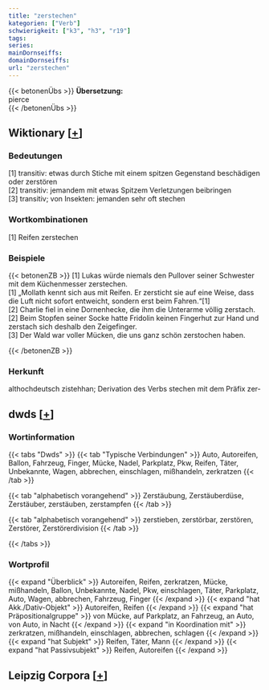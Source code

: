 ```yaml
---
title: "zerstechen"
kategorien: ["Verb"]
schwierigkeit: ["k3", "h3", "r19"]
tags:
series:
mainDornseiffs:
domainDornseiffs:
url: "zerstechen"
---
```


{{< betonenÜbs >}}
**Übersetzung:**  
pierce  
{{< /betonenÜbs >}}

## Wiktionary [[+](https://de.wiktionary.org/wiki/zerstechen)]

### Bedeutungen
[1] transitiv: etwas durch Stiche mit einem spitzen Gegenstand beschädigen oder zerstören  
[2] transitiv: jemandem mit etwas Spitzem Verletzungen beibringen  
[3] transitiv; von Insekten: jemanden sehr oft stechen  

### Wortkombinationen
[1] Reifen zerstechen  

### Beispiele
{{< betonenZB >}}
[1] Lukas würde niemals den Pullover seiner Schwester mit dem Küchenmesser zerstechen.  
[1] „Mollath kennt sich aus mit Reifen. Er zersticht sie auf eine Weise, dass die Luft nicht sofort entweicht, sondern erst beim Fahren.“[1]  
[2] Charlie fiel in eine Dornenhecke, die ihm die Unterarme völlig zerstach.  
[2] Beim Stopfen seiner Socke hatte Fridolin keinen Fingerhut zur Hand und zerstach sich deshalb den Zeigefinger.  
[3] Der Wald war voller Mücken, die uns ganz schön zerstochen haben.  

{{< /betonenZB >}}
### Herkunft
althochdeutsch zistehhan; Derivation des Verbs stechen mit dem Präfix zer-  



## dwds [[+](https://www.dwds.de/wb/zerstechen)]

### Wortinformation
{{< tabs "Dwds" >}}
{{< tab "Typische Verbindungen" >}}
Auto, Autoreifen, Ballon, Fahrzeug, Finger, Mücke, Nadel, Parkplatz, Pkw, Reifen, Täter, Unbekannte, Wagen, abbrechen, einschlagen, mißhandeln, zerkratzen
{{< /tab >}}

{{< tab "alphabetisch vorangehend" >}}
Zerstäubung, Zerstäuberdüse, Zerstäuber, zerstäuben, zerstampfen
{{< /tab >}}

{{< tab "alphabetisch vorangehend" >}}
zerstieben, zerstörbar, zerstören, Zerstörer, Zerstörerdivision
{{< /tab >}}

{{< /tabs >}}

### Wortprofil
{{< expand "Überblick" >}} Autoreifen, Reifen, zerkratzen, Mücke, mißhandeln, Ballon, Unbekannte, Nadel, Pkw, einschlagen, Täter, Parkplatz, Auto, Wagen, abbrechen, Fahrzeug, Finger {{< /expand >}}
{{< expand "hat Akk./Dativ-Objekt" >}} Autoreifen, Reifen {{< /expand >}}
{{< expand "hat Präpositionalgruppe" >}} von Mücke, auf Parkplatz, an Fahrzeug, an Auto, von Auto, in Nacht {{< /expand >}}
{{< expand "in Koordination mit" >}} zerkratzen, mißhandeln, einschlagen, abbrechen, schlagen {{< /expand >}}
{{< expand "hat Subjekt" >}} Reifen, Täter, Mann {{< /expand >}}
{{< expand "hat Passivsubjekt" >}} Reifen, Autoreifen {{< /expand >}}

## Leipzig Corpora [[+](https://corpora.uni-leipzig.de/en/res?word=zerstechen&corpusId=deu_newscrawl-public_2018)]

